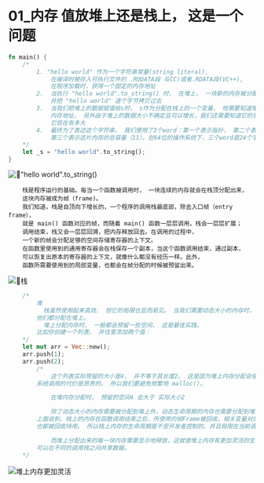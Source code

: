 # 01_内存 值放堆上还是栈上， 这是一个问题
```rust
fn main() {
    /*
        1. "hello world" 作为一个字符串常量(string literal),
            在编译时被存入可执行文件的 .RODATA段（GCC)或者.RDATA段(VC++),
            在程序加载时，获得一个固定的内存地址
        2.  当执行 "hello world".to_string() 时， 在堆上， 一块新的内存被分配出来，
            并把 "hello world" 逐个字节拷贝过去
        3.  当我们把堆上的数据赋值给s时， s作为分配在栈上的一个变量， 他需要知道堆上的
            内存地址， 另外由于堆上的数据大小不确定且可以增长，我们还需要知道它的长度以及
            它现在有多大
        4.  最终为了表述这个字符串， 我们使用了3个word：第一个表示指针， 第二个表示字符串的当前长度，
            第三个表示这片内存的总容量（11）。在64位的操作系统下，三个word是24个字节
    */
    let _s = "hello world".to_string();
}
```
!["hello world".to_string()](https://static001.geekbang.org/resource/image/cc/c1/cc5ab2b3883befe304340b9385c1fcc1.jpg?wh=1920x2073)

   
        栈是程序运行的基础。每当一个函数被调用时， 一块连续的内存就会在栈顶分配出来，
        这块内存被成为帧（frame)。
        我们知道，栈是自顶向下增长的，一个程序的调用栈最底部，除去入口帧（entry frame），
        就是 main() 函数对应的帧，而随着 main() 函数一层层调用，栈会一层层扩展；
        调用结束，栈又会一层层回溯，把内存释放回去。在调用的过程中，
        一个新的帧会分配足够的空间存储寄存器的上下文。
        在函数里使用到的通用寄存器会在栈保存一个副本，当这个函数调用结束，通过副本，
        可以恢复出原本的寄存器的上下文，就像什么都没有经历一样。此外，
        函数所需要使用到的局部变量，也都会在帧分配的时候被预留出来。
    

![栈](https://static001.geekbang.org/resource/image/56/8f/568023dcb61859029aa0eb48c5eb1c8f.jpg?wh=2059x2601)

```rust
    /*
        堆
          栈虽然使用起来高效， 但它的局限也显而易见。 当我们需要动态大小的内存时， 只能使用堆， 比如可变长度的数组，列表，哈希表，字典，
        他们都分配在堆上。
          堆上分配内存时， 一般都会预留一些空间， 这是最佳实践。
        比如你创建一个列表， 并往里添加两个值：
    */
    let mut arr = Vec::new();
    arr.push(1);
    arr.push(2);
        /*
            这个列表实际预留的大小是4， 并不等于其长度2。 这是因为堆上内存分配会使用libc提供的malloc()函数， 其内部会请求操作系统的系统调用， 来分配内存。
        系统调用的代价是昂贵的， 所以我们要避免频繁地 malloc()。

            在堆内存分配时， 预留的空间4 会大于 实际大小2

            除了动态大小的内存需要被分配到堆上外，动态生命周期的内存也需要分配到堆上
        上面说到，栈上的内存在函数调用结束之后，所使用的帧Frame被回收，相关变量对应的内存
        也都被回收待用。 所以栈上内存的生命周期是不受开发者控制的，并且局限在当前调用栈。

            而堆上分配出来的每一块内存需要显示地释放，这就使堆上内存有更加灵活的生命周期，
        可以在不同的调用栈之间共享数据。
    */
```
![堆上内存更加灵活](https://static001.geekbang.org/resource/image/a0/f7/a00687c13a669ac73a0769a0598f4cf7.jpg?wh=1920x1118)
